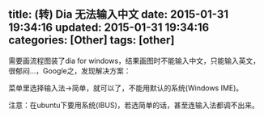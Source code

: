 title: (转) Dia 无法输入中文
date: 2015-01-31 19:34:16
updated: 2015-01-31 19:34:16
categories: [Other]
tags: [other]
---

需要画流程图装了dia for windows，结果画图时不能输入中文，只能输入英文，很郁闷...，Google之，发现解决方案：

菜单里选择输入法->简单，就可以了，不能用默认的系统(Windows IME)。
   
注意：在ubuntu下要用系统(IBUS)，若选简单的话，甚至连输入法都调不出来。


